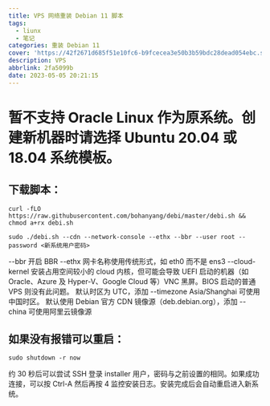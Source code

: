 ```yaml
---
title: VPS 网络重装 Debian 11 脚本
tags:
  - liunx
  - 笔记
categories: 重装 Debian 11
cover: 'https://42f2671d685f51e10fc6-b9fcecea3e50b3b59bdc28dead054ebc.ssl.cf5.rackcdn.com/illustrations/Share_link_re_54rx.svg'
description: VPS
abbrlink: 2fa5099b
date: 2023-05-05 20:21:15
---
```

# 暂不支持 Oracle Linux 作为原系统。创建新机器时请选择 Ubuntu 20.04 或 18.04 系统模板。
## 下载脚本：
```shell
curl -fLO https://raw.githubusercontent.com/bohanyang/debi/master/debi.sh && chmod a+rx debi.sh
```
```shell
sudo ./debi.sh --cdn --network-console --ethx --bbr --user root --password <新系统用户密码>
```
--bbr 开启 BBR
--ethx 网卡名称使用传统形式，如 eth0 而不是 ens3
--cloud-kernel 安装占用空间较小的 cloud 内核，但可能会导致 UEFI 启动的机器（如 Oracle、Azure 及 Hyper-V、Google Cloud 等）VNC 黑屏。BIOS 启动的普通 VPS 则没有此问题。
默认时区为 UTC，添加 --timezone Asia/Shanghai 可使用中国时区。
默认使用 Debian 官方 CDN 镜像源（deb.debian.org），添加 --china 可使用阿里云镜像源
##  如果没有报错可以重启：
```shell
sudo shutdown -r now
```
约 30 秒后可以尝试 SSH 登录 installer 用户，密码与之前设置的相同。如果成功连接，可以按 Ctrl-A 然后再按 4 监控安装日志。安装完成后会自动重启进入新系统。


